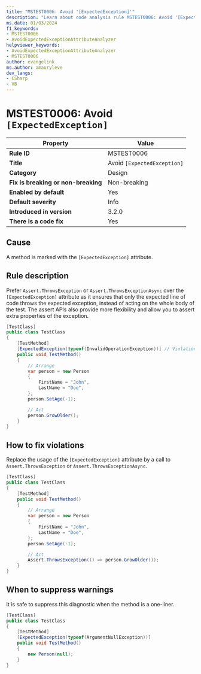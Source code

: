 ```yaml
---
title: "MSTEST0006: Avoid '[ExpectedException]'"
description: "Learn about code analysis rule MSTEST0006: Avoid '[ExpectedException]'"
ms.date: 01/03/2024
f1_keywords:
- MSTEST0006
- AvoidExpectedExceptionAttributeAnalyzer
helpviewer_keywords:
- AvoidExpectedExceptionAttributeAnalyzer
- MSTEST0006
author: evangelink
ms.author: amauryleve
dev_langs:
- CSharp
- VB
---
```

# MSTEST0006: Avoid `[ExpectedException]`

| Property                            | Value                                              |
|-------------------------------------|----------------------------------------------------|
| **Rule ID**                         | MSTEST0006                                         |
| **Title**                           | Avoid `[ExpectedException]`                        |
| **Category**                        | Design                                             |
| **Fix is breaking or non-breaking** | Non-breaking                                       |
| **Enabled by default**              | Yes                                                |
| **Default severity**                | Info                                               |
| **Introduced in version**           | 3.2.0                                              |
| **There is a code fix**             | Yes                                                |

## Cause

A method is marked with the `[ExpectedException]` attribute.

## Rule description

Prefer `Assert.ThrowsException` or `Assert.ThrowsExceptionAsync` over the `[ExpectedException]` attribute as it ensures that only the expected line of code throws the expected exception, instead of acting on the whole body of the test. The assert APIs also provide more flexibility and allow you to assert extra properties of the exception.

```csharp
[TestClass]
public class TestClass
{
    [TestMethod]
    [ExpectedException(typeof(InvalidOperationException))] // Violation
    public void TestMethod()
    {
        // Arrange
        var person = new Person
        {
            FirstName = "John", 
            LastName = "Doe",
        };
        person.SetAge(-1);

        // Act
        person.GrowOlder();
    }
}
```

## How to fix violations

Replace the usage of the `[ExpectedException]` attribute by a call to `Assert.ThrowsException` or `Assert.ThrowsExceptionAsync`.

```csharp
[TestClass]
public class TestClass
{
    [TestMethod]
    public void TestMethod()
    {
        // Arrange
        var person = new Person
        {
            FirstName = "John", 
            LastName = "Doe",
        };
        person.SetAge(-1);

        // Act
        Assert.ThrowsException(() => person.GrowOlder());
    }
}
```

## When to suppress warnings

It is safe to suppress this diagnostic when the method is a one-liner.

```csharp
[TestClass]
public class TestClass
{
    [TestMethod]
    [ExpectedException(typeof(ArgumentNullException))]
    public void TestMethod()
    {
        new Person(null);
    }
}
```
